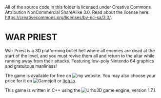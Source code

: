All of the source code in this folder is licensed under Creative Commons Attribution NonCommercial ShareAlike 3.0.
Read about the license here: https://creativecommons.org/licenses/by-nc-sa/3.0/.

# WAR PRIEST

War Priest is a 3D platforming bullet hell where all enemies are dead at the start of the level, and you must revive them all and return to the altar while running away from their attacks. Featuring low-poly Nintendo 64 graphics and gratuitous manliness!

The game is available for free on ![my website.](https://tophatdemon.com)
You may also choose your price for it on ![Gamejolt](https://gamejolt.com/games/war-priest/401729) or [Itch.io](https://x54321.itch.io/war-priest).

This game is written in C++ using the ![Urho3D](https://urho3d.github.io/) game engine, version 1.7.1.

